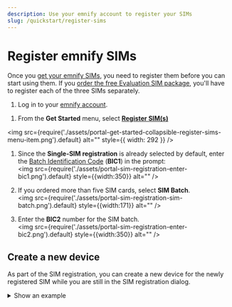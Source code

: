 ```yaml
---
description: Use your emnify account to register your SIMs
slug: /quickstart/register-sims
---
```


# Register emnify SIMs

Once you [get your emnify SIMs](/quickstart/order-sims), you need to register them before you can start using them.
If you [order the free Evaluation SIM package](/quickstart), you'll have to register each of the three SIMs separately.

1. Log in to your [emnify account](https://portal.emnify.com/sign).  
<!-- vale Google.OptionalPlurals = NO -->
<!-- UI elements are written the same as they're shown in the Portal -->
1. From the **Get Started** menu, select [**Register SIM(s)**](https://portal.emnify.com/sim-registration)  
<!-- vale Google.OptionalPlurals = YES -->
<img
  src={require('./assets/portal-get-started-collapsible-register-sims-menu-item.png').default}
  alt=""
  style={{ width: 292 }}
/>

1. Since the **Single-SIM registration** is already selected by default, enter the [Batch Identification Code](/glossary#bic) (**BIC1**) in the prompt:  
<img
  src={require('./assets/portal-sim-registration-enter-bic1.png').default}
  style={{width:350}} alt=""
/>

1. If you ordered more than five SIM cards, select **SIM Batch**.  
<img
  src={require('./assets/portal-sim-registration-sim-batch.png').default}
  style={{width:171}} alt=""
/>

1. Enter the **BIC2** number for the SIM batch.  
<img
  src={require('./assets/portal-sim-registration-enter-bic2.png').default}
  style={{width:350}} alt=""
/>

## Create a new device

As part of the SIM registration, you can create a new device for the newly registered SIM while you are still in the SIM registration dialog.

<details className="custom-details-example">
  <summary>Show an example</summary>

  1. After confirming your BIC1 is correct, select **Register SIM Card**.


  <img
    src={require('./assets/sim-enter-bic1-register-sim-card.png').default}
    style={{width:370}} alt=""
  />

  2. After your SIM is registered, select **Create Device**.

  <img
    src={require('./assets/sim-registered-create-device.png').default}
    style={{width:575}} alt=""
  />

  3. In the **Create a new device** dialog, make sure you replace **Add Device name** with an appropriate name for the new device.

  <img
    src={require('./assets/sim-create-new-device.png').default}
    style={{width:475}} alt=""
  />

  4. Inspect your choices for device name and tags before selecting **Create Device**.

  <img
    src={require('./assets/sim-create-new-device-with-name-tags.png').default}
    style={{width:475}} alt=""
  />

  5. Confirm your choice to create and activate the device by selecting **Activate**.

  <img
    src={require('./assets/sim-create-and-activate.png').default}
    style={{width:475}} alt=""
  />

  6.  Once created, your device should be ready to go online if it has been configured with the correct APN and data roaming is enabled.

  <img
    src={require('./assets/sim-apn-setup.png').default}
    style={{width:610}} alt=""
  />

</details>

